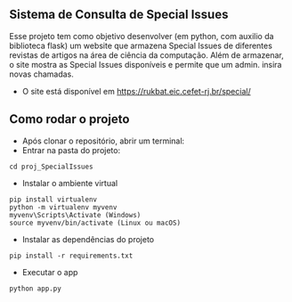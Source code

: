 ## Sistema de Consulta de Special Issues
Esse projeto tem como objetivo desenvolver (em python, com auxilio da biblioteca flask) um website que armazena Special Issues de diferentes revistas de artigos na área de ciência da computação. 
Além de armazenar, o site mostra as Special Issues disponíveis e permite que um admin. insira novas chamadas.

- O site está disponível em https://rukbat.eic.cefet-rj.br/special/
  
## Como rodar o projeto
- Após clonar o repositório, abrir um terminal:
- Entrar na pasta do projeto:
```
cd proj_SpecialIssues
```
- Instalar o ambiente virtual
```
pip install virtualenv
python -m virtualenv myvenv
myvenv\Scripts\Activate (Windows)
source myvenv/bin/activate (Linux ou macOS) 
```
- Instalar as dependências do projeto
```
pip install -r requirements.txt
```
- Executar o app
```
python app.py
```
